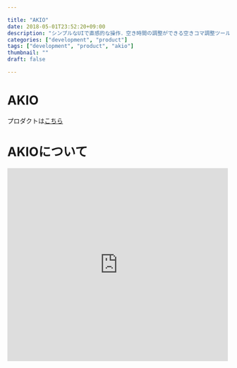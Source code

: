 ```yaml
---

title: "AKIO"
date: 2018-05-01T23:52:20+09:00
description: "シンプルなUIで直感的な操作．空き時間の調整ができる空きコマ調整ツール「AKIO」"
categories: ["development", "product"]
tags: ["development", "product", "akio"]
thumbnail: ""
draft: false

---
```


# AKIO

プロダクトは[こちら](http://akico.azurewebsites.net/)  

# AKIOについて  
<iframe class="embedly-embed" src="http://cdn.embedly.com/widgets/media.html?src=https%3A%2F%2Fspeakerdeck.com%2Fplayer%2Ff5afb03eae5e43c6bb4f9595766aae7e&url=https%3A%2F%2Fspeakerdeck.com%2Fyuma%2F20170722-akio&image=https%3A%2F%2Fspeakerd.s3.amazonaws.com%2Fpresentations%2Ff5afb03eae5e43c6bb4f9595766aae7e%2Fslide_0.jpg&key=internal&type=text%2Fhtml&schema=speakerdeck" width="500" height="438" scrolling="no" frameborder="0" allowfullscreen></iframe>  



